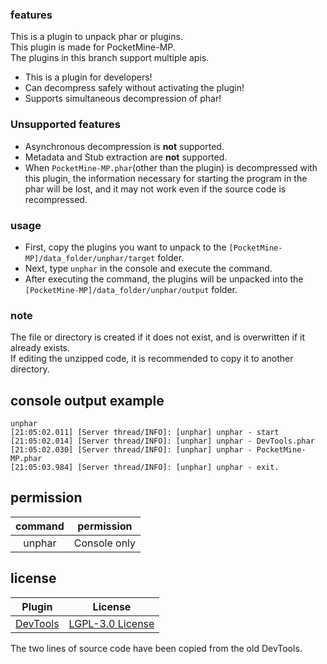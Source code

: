 ### features
This is a plugin to unpack phar or plugins.  
This plugin is made for PocketMine-MP.  
The plugins in this branch support multiple apis.  
- This is a plugin for developers!
- Can decompress safely without activating the plugin!
- Supports simultaneous decompression of phar!
### Unsupported features
- Asynchronous decompression is **not** supported.  
- Metadata and Stub extraction are **not** supported.  
- When `PocketMine-MP.phar`(other than the plugin) is decompressed with this plugin, the information necessary for starting the program in the phar will be lost, and it may not work even if the source code is recompressed.  
### usage
- First, copy the plugins you want to unpack to the `[PocketMine-MP]/data_folder/unphar/target` folder.  
- Next, type `unphar` in the console and execute the command.  
- After executing the command, the plugins will be unpacked into the `[PocketMine-MP]/data_folder/unphar/output` folder.  
### note
The file or directory is created if it does not exist, and is overwritten if it already exists.  
If editing the unzipped code, it is recommended to copy it to another directory.  
## console output example
```
unphar
[21:05:02.011] [Server thread/INFO]: [unphar] unphar - start
[21:05:02.014] [Server thread/INFO]: [unphar] unphar - DevTools.phar
[21:05:02.030] [Server thread/INFO]: [unphar] unphar - PocketMine-MP.phar
[21:05:03.984] [Server thread/INFO]: [unphar] unphar - exit.
```
## permission
| command | permission |
|:---:|:---:|
| unphar | Console only |
## license
| Plugin | License |
|:---:|:---:|
| [DevTools](https://github.com/pmmp/DevTools) | [LGPL-3.0 License](https://github.com/pmmp/DevTools/blob/master/LICENSE) |

The two lines of source code have been copied from the old DevTools.
